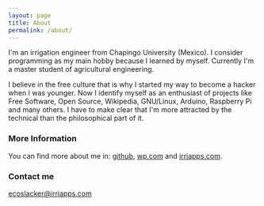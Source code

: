 ```yaml
---
layout: page
title: About
permalink: /about/
---
```

I'm an irrigation engineer from Chapingo University (Mexico). I consider programming as my main hobby because I learned by myself. Currently I'm a master student of agricultural engineering.

I believe in the free culture that is why I started my way to become a hacker when I was younger. Now I identify myself as an enthusiast of projects like Free Software, Open Source, Wikipedia, GNU/Linux, Arduino, Raspberry Pi and many others. I have to make clear that I'm more attracted by the technical than the philosophical part of it.

### More Information

You can find more about me in: [github](https://github.com/ecoslacker), [wp.com](https://ecoslackware.wordpress.com/) and [irriapps.com](http://www.irriapps.com/).

### Contact me

[ecoslacker@irriapps.com](mailto:ecoslacker@irriapps.com)
